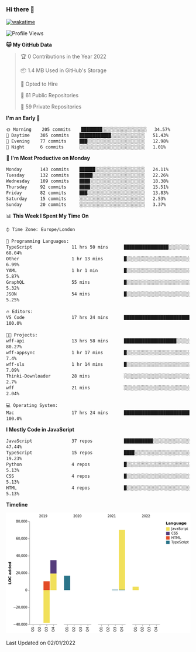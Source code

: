 ### Hi there 👋

[![wakatime](https://wakatime.com/badge/user/fbd6d84b-3d41-4f0d-b9de-9fbf06457c16.svg)](https://wakatime.com/@fbd6d84b-3d41-4f0d-b9de-9fbf06457c16)

<!--
**kkarimi/kkarimi** is a ✨ _special_ ✨ repository because its `README.md` (this file) appears on your GitHub profile.

Here are some ideas to get you started:

- 🔭 I’m currently working on ...
- 🌱 I’m currently learning ...
- 👯 I’m looking to collaborate on ...
- 🤔 I’m looking for help with ...
- 💬 Ask me about ...
- 📫 How to reach me: ...
- 😄 Pronouns: ...
- ⚡ Fun fact: ...
-->

<!--START_SECTION:waka-->
![Profile Views](http://img.shields.io/badge/Profile%20Views-1-blue)

**🐱 My GitHub Data** 

> 🏆 0 Contributions in the Year 2022
 > 
> 📦 1.4 MB Used in GitHub's Storage 
 > 
> 💼 Opted to Hire
 > 
> 📜 61 Public Repositories 
 > 
> 🔑 59 Private Repositories  
 > 
**I'm an Early 🐤** 

```text
🌞 Morning    205 commits    ████████░░░░░░░░░░░░░░░░░   34.57% 
🌆 Daytime    305 commits    ████████████░░░░░░░░░░░░░   51.43% 
🌃 Evening    77 commits     ███░░░░░░░░░░░░░░░░░░░░░░   12.98% 
🌙 Night      6 commits      ░░░░░░░░░░░░░░░░░░░░░░░░░   1.01%

```
📅 **I'm Most Productive on Monday** 

```text
Monday       143 commits    ██████░░░░░░░░░░░░░░░░░░░   24.11% 
Tuesday      132 commits    █████░░░░░░░░░░░░░░░░░░░░   22.26% 
Wednesday    109 commits    ████░░░░░░░░░░░░░░░░░░░░░   18.38% 
Thursday     92 commits     ████░░░░░░░░░░░░░░░░░░░░░   15.51% 
Friday       82 commits     ███░░░░░░░░░░░░░░░░░░░░░░   13.83% 
Saturday     15 commits     ░░░░░░░░░░░░░░░░░░░░░░░░░   2.53% 
Sunday       20 commits     ░░░░░░░░░░░░░░░░░░░░░░░░░   3.37%

```


📊 **This Week I Spent My Time On** 

```text
⌚︎ Time Zone: Europe/London

💬 Programming Languages: 
TypeScript               11 hrs 50 mins      █████████████████░░░░░░░░   68.04% 
Other                    1 hr 13 mins        █░░░░░░░░░░░░░░░░░░░░░░░░   6.99% 
YAML                     1 hr 1 min          █░░░░░░░░░░░░░░░░░░░░░░░░   5.87% 
GraphQL                  55 mins             █░░░░░░░░░░░░░░░░░░░░░░░░   5.32% 
JSON                     54 mins             █░░░░░░░░░░░░░░░░░░░░░░░░   5.25%

🔥 Editors: 
VS Code                  17 hrs 24 mins      █████████████████████████   100.0%

🐱‍💻 Projects: 
wff-api                  13 hrs 58 mins      ████████████████████░░░░░   80.27% 
wff-appsync              1 hr 17 mins        █░░░░░░░░░░░░░░░░░░░░░░░░   7.4% 
wff-sls                  1 hr 14 mins        █░░░░░░░░░░░░░░░░░░░░░░░░   7.09% 
Thinki-Downloader        28 mins             ░░░░░░░░░░░░░░░░░░░░░░░░░   2.7% 
wff                      21 mins             ░░░░░░░░░░░░░░░░░░░░░░░░░   2.04%

💻 Operating System: 
Mac                      17 hrs 24 mins      █████████████████████████   100.0%

```

**I Mostly Code in JavaScript** 

```text
JavaScript               37 repos            ███████████░░░░░░░░░░░░░░   47.44% 
TypeScript               15 repos            ████░░░░░░░░░░░░░░░░░░░░░   19.23% 
Python                   4 repos             █░░░░░░░░░░░░░░░░░░░░░░░░   5.13% 
CSS                      4 repos             █░░░░░░░░░░░░░░░░░░░░░░░░   5.13% 
HTML                     4 repos             █░░░░░░░░░░░░░░░░░░░░░░░░   5.13%

```


**Timeline**

![Chart not found](https://raw.githubusercontent.com/kkarimi/kkarimi/main/charts/bar_graph.png) 


 Last Updated on 02/01/2022
<!--END_SECTION:waka-->
